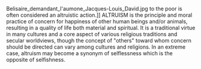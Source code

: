 Belisaire_demandant_l'aumone_Jacques-Louis_David.jpg to the poor is often considered an altruistic action.]] ALTRUISM is the principle and moral practice of concern for happiness of other human beings and/or animals, resulting in a quality of life both material and spiritual. It is a traditional virtue in many cultures and a core aspect of various religious traditions and secular worldviews, though the concept of "others" toward whom concern should be directed can vary among cultures and religions. In an extreme case, altruism may become a synonym of selflessness which is the opposite of selfishness.
